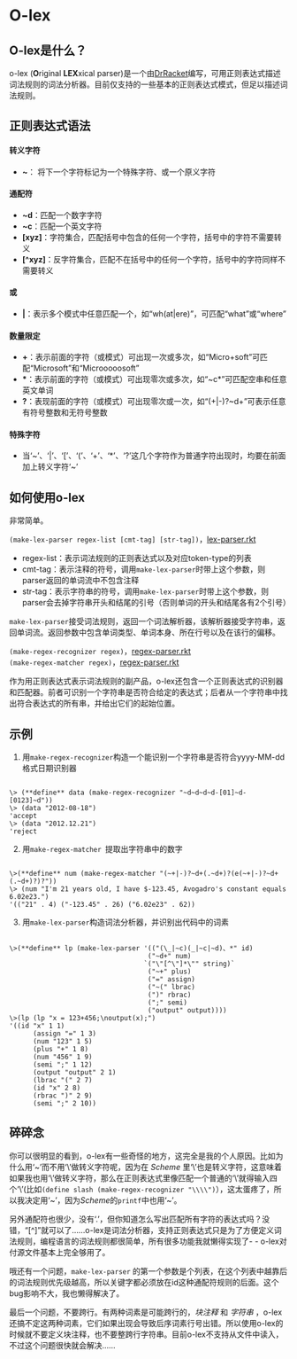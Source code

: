 # O-lex

  
## **O-lex是什么？**
o-lex (**O**riginal **LEX**xical parser)是一个由[DrRacket][0]编写，可用正则表达式描述词法规则的词法分析器。目前仅支持的一些基本的正则表达式模式，但足以描述词法规则。

[0]: http://racket-lang.org/ "DrRacket"
## **正则表达式语法**

#### **转义字符**
- **~**： 将下一个字符标记为一个特殊字符、或一个原义字符  

#### **通配符**
- **~d**：匹配一个数字字符
- **~c**：匹配一个英文字符
- **[xyz]**：字符集合，匹配括号中包含的任何一个字符，括号中的字符不需要转义
- **[^xyz]**：反字符集合，匹配不在括号中的任何一个字符，括号中的字符同样不需要转义

#### **或**
- **|**：表示多个模式中任意匹配一个，如“wh(at|ere)”，可匹配“what”或“where”

#### **数量限定**
- **+**：表示前面的字符（或模式）可出现一次或多次，如“Micro+soft”可匹配“Microsoft”和“Microoooosoft”
- __\*__：表示前面的字符（或模式）可出现零次或多次，如“~c*”可匹配空串和任意英文单词
- **?**：表现前面的字符（或模式）可出现零次或一次，如“(+|-)?~d+”可表示任意有符号整数和无符号整数

#### **特殊字符**
- 当‘~’、‘|’、‘[’、‘(’、‘+’、‘*’、‘?’这几个字符作为普通字符出现时，均要在前面加上转义字符‘~’


## **如何使用o-lex**
非常简单。  

`(make-lex-parser regex-list [cmt-tag] [str-tag])`，[lex-parser.rkt][lex]

- regex-list：表示词法规则的正则表达式以及对应token-type的列表
- cmt-tag：表示注释的符号，调用`make-lex-parser`时带上这个参数，则parser返回的单词流中不包含注释
- str-tag：表示字符串的符号，调用`make-lex-parser`时带上这个参数，则parser会去掉字符串开头和结尾的引号（否则单词的开头和结尾各有2个引号）

`make-lex-parser`接受词法规则，返回一个词法解析器，该解析器接受字符串，返回单词流。返回参数中包含单词类型、单词本身、所在行号以及在该行的偏移。

`(make-regex-recognizer regex)`，[regex-parser.rkt][regex]  
`(make-regex-matcher regex)`，[regex-parser.rkt][regex]

作为用正则表达式表示词法规则的副产品，o-lex还包含一个正则表达式的识别器和匹配器。前者可识别一个字符串是否符合给定的表达式；后者从一个字符串中找出符合表达式的所有串，并给出它们的起始位置。

[lex]: https://github.com/silverbullettt/o-lex/blob/master/lex-parser.rkt "lex-parser.rkt"
[regex]: https://github.com/silverbullettt/o-lex/blob/master/regex-parser.rkt "regex-parser.rkt"


## **示例**
1. 用`make-regex-recognizer`构造一个能识别一个字符串是否符合yyyy-MM-dd格式日期识别器
<pre><code>
\> (**define** data (make-regex-recognizer "~d~d~d~d-[01]~d-[0123]~d"))
\> (data "2012-08-18")
'accept
\> (data "2012.12.21")
'reject
</pre></code>

2. 用`make-regex-matcher	`提取出字符串中的数字
<pre><code>
\>(**define** num (make-regex-matcher "(~+|-)?~d+(.~d+)?(e(~+|-)?~d+(.~d+)?)?"))
\> (num "I'm 21 years old, I have $-123.45, Avogadro's constant equals 6.02e23.")
'(("21" . 4) ("-123.45" . 26) ("6.02e23" . 62))
</pre></code>

3. 用`make-lex-parser`构造词法分析器，并识别出代码中的词素
<pre><code>
\>(**define** lp (make-lex-parser '(("(\_|~c)(_|~c|~d)、*" id)
	                               ("~d+" num)
                                  `("\"[^\"]*\"" string)`
                                   ("~+" plus)
                                   ("=" assign)
                                   ("~(" lbrac)
                                   (")" rbrac)
                                   (";" semi)
						           ("output" output))))
\>(lp (lp "x = 123+456;\noutput(x);")
'((id "x" 1 1)
      (assign "=" 1 3)
      (num "123" 1 5)
      (plus "+" 1 8)
      (num "456" 1 9)
      (semi ";" 1 12)
      (output "output" 2 1)
      (lbrac "(" 2 7)
      (id "x" 2 8)
      (rbrac ")" 2 9)
      (semi ";" 2 10))
</pre></code>



## **碎碎念**
你可以很明显的看到，o-lex有一些奇怪的地方，这完全是我的个人原因。比如为什么用‘~’而不用‘\’做转义字符呢，因为在 *Scheme* 里‘\’也是转义字符，这意味着如果我也用‘\’做转义字符，那么在正则表达式里像匹配一个普通的‘\’就得输入四个‘\’(比如`(define slash (make-regex-recognizer "\\\\")`），这太蛋疼了，所以我决定用‘~’，因为*Scheme*的`printf`中也用‘~’。

另外通配符也很少，没有‘.’，但你知道怎么写出匹配所有字符的表达式吗？没错，“[^]”就可以了……o-lex是词法分析器，支持正则表达式只是为了方便定义词法规则，编程语言的词法规则都很简单，所有很多功能我就懒得实现了- - o-lex对付源文件基本上完全够用了。

哦还有一个问题，`make-lex-parser` 的第一个参数是个列表，在这个列表中越靠后的词法规则优先级越高，所以关键字都必须放在id这种通配符规则的后面。这个bug影响不大，我也懒得解决了。

最后一个问题，不要跨行。有两种词素是可能跨行的，_块注释_ 和 _字符串_ ，o-lex还搞不定这两种词素，它们如果出现会导致后序词素行号出错。所以使用o-lex的时候就不要定义块注释，也不要整跨行字符串。目前o-lex不支持从文件中读入，不过这个问题很快就会解决……
